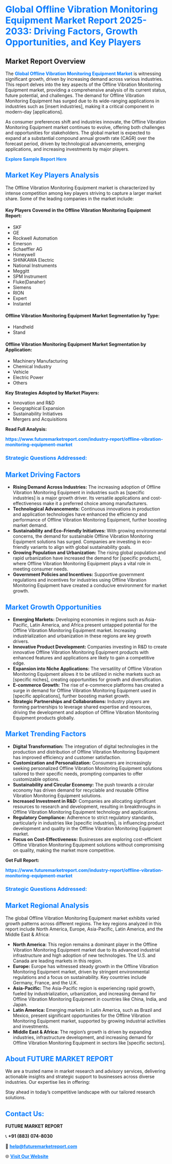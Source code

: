 <h1 style="color: #007BFF;">Global Offline Vibration Monitoring Equipment Market Report 2025-2033: Driving Factors, Growth Opportunities, and Key Players</h1>

<section id="overview">
<h2>Market Report Overview</h2>
<p>The <a href="https://www.futuremarketreport.com/industry-report/offline-vibration-monitoring-equipment-market" style="color: #007BFF; text-decoration: none;"><strong>Global Offline Vibration Monitoring Equipment Market</strong></a> is witnessing significant growth, driven by increasing demand across various industries. This report delves into the key aspects of the Offline Vibration Monitoring Equipment market, providing a comprehensive analysis of its current status, future potential, and challenges. The demand for Offline Vibration Monitoring Equipment has surged due to its wide-ranging applications in industries such as [insert industries], making it a critical component in modern-day [applications].</p>
<p>As consumer preferences shift and industries innovate, the Offline Vibration Monitoring Equipment market continues to evolve, offering both challenges and opportunities for stakeholders. The global market is expected to expand at a substantial compound annual growth rate (CAGR) over the forecast period, driven by technological advancements, emerging applications, and increasing investments by major players.</p>
</section>

<section id="overview">
<p><a href="https://www.futuremarketreport.com/request-sample/reportId=40740" style="color: #007BFF; text-decoration: none;"><strong>Explore Sample Report Here</strong></a></p>
</section>

<section id="key-players">
<h2 style="color: #007BFF;">Market Key Players Analysis</h2>
<p>The Offline Vibration Monitoring Equipment market is characterized by intense competition among key players striving to capture a larger market share. Some of the leading companies in the market include:</p>
<h4>Key Players Covered in the Offline Vibration Monitoring Equipment Report:</h4>
<ul><li>SKF</li><li>GE</li><li>Rockwell Automation</li><li>Emerson</li><li>Schaeffler AG</li><li>Honeywell</li><li>SHINKAWA Electric</li><li>National Instruments</li><li>Meggitt</li><li>SPM Instrument</li><li>Fluke(Danaher)</li><li>Siemens</li><li>RION</li><li>Expert</li><li>Instantel</li></ul>
<h4>Offline Vibration Monitoring Equipment Market Segmentation by Type:</h4>
<ul><li>Handheld</li><li>Stand</li></ul>

<h4>Offline Vibration Monitoring Equipment Market Segmentation by Application:</h4>
<ul><li>Machinery Manufacturing</li><li>Chemical Industry</li><li>Vehicle</li><li>Electric Power</li><li>Others</li></ul>
<p><strong>Key Strategies Adopted by Market Players:</strong></p>
<ul>
<li>Innovation and R&D</li>
<li>Geographical Expansion</li>
<li>Sustainability Initiatives</li>
<li>Mergers and Acquisitions</li>
</ul>
</section>

<section>
<p><strong>Read Full Analysis: </strong></p><a href="https://www.futuremarketreport.com/industry-report/offline-vibration-monitoring-equipment-market" style="color: #007BFF; text-decoration: none;"><strong>https://www.futuremarketreport.com/industry-report/offline-vibration-monitoring-equipment-market</strong></a>
<h3 style="color: #007BFF;">Strategic Questions Addressed:</h3>
</section>

<section id="driving-factors">
<h2 style="color: #007BFF;">Market Driving Factors</h2>
<ul>
<li><strong>Rising Demand Across Industries:</strong> The increasing adoption of Offline Vibration Monitoring Equipment in industries such as [specific industries] is a major growth driver. Its versatile applications and cost-effectiveness make it a preferred choice among manufacturers.</li>
<li><strong>Technological Advancements:</strong> Continuous innovations in production and application technologies have enhanced the efficiency and performance of Offline Vibration Monitoring Equipment, further boosting market demand.</li>
<li><strong>Sustainability and Eco-Friendly Initiatives:</strong> With growing environmental concerns, the demand for sustainable Offline Vibration Monitoring Equipment solutions has surged. Companies are investing in eco-friendly variants to align with global sustainability goals.</li>
<li><strong>Growing Population and Urbanization:</strong> The rising global population and rapid urbanization have increased the demand for [specific products], where Offline Vibration Monitoring Equipment plays a vital role in meeting consumer needs.</li>
<li><strong>Government Policies and Incentives:</strong> Supportive government regulations and incentives for industries using Offline Vibration Monitoring Equipment have created a conducive environment for market growth.</li>
</ul>
</section>

<section id="growth-opportunities">
<h2 style="color: #007BFF;">Market Growth Opportunities</h2>
<ul>
<li><strong>Emerging Markets:</strong> Developing economies in regions such as Asia-Pacific, Latin America, and Africa present untapped potential for the Offline Vibration Monitoring Equipment market. Increasing industrialization and urbanization in these regions are key growth drivers.</li>
<li><strong>Innovative Product Development:</strong> Companies investing in R&D to create innovative Offline Vibration Monitoring Equipment products with enhanced features and applications are likely to gain a competitive edge.</li>
<li><strong>Expansion into Niche Applications:</strong> The versatility of Offline Vibration Monitoring Equipment allows it to be utilized in niche markets such as [specific niches], creating opportunities for growth and diversification.</li>
<li><strong>E-commerce Growth:</strong> The rise of e-commerce platforms has created a surge in demand for Offline Vibration Monitoring Equipment used in [specific applications], further boosting market growth.</li>
<li><strong>Strategic Partnerships and Collaborations:</strong> Industry players are forming partnerships to leverage shared expertise and resources, driving the development and adoption of Offline Vibration Monitoring Equipment products globally.</li>
</ul>
</section>

<section id="trending-factors">
<h2 style="color: #007BFF;">Market Trending Factors</h2>
<ul>
<li><strong>Digital Transformation:</strong> The integration of digital technologies in the production and distribution of Offline Vibration Monitoring Equipment has improved efficiency and customer satisfaction.</li>
<li><strong>Customization and Personalization:</strong> Consumers are increasingly seeking personalized Offline Vibration Monitoring Equipment solutions tailored to their specific needs, prompting companies to offer customizable options.</li>
<li><strong>Sustainability and Circular Economy:</strong> The push towards a circular economy has driven demand for recyclable and reusable Offline Vibration Monitoring Equipment solutions.</li>
<li><strong>Increased Investment in R&D:</strong> Companies are allocating significant resources to research and development, resulting in breakthroughs in Offline Vibration Monitoring Equipment technology and applications.</li>
<li><strong>Regulatory Compliance:</strong> Adherence to strict regulatory standards, particularly in industries like [specific industries], is influencing product development and quality in the Offline Vibration Monitoring Equipment market.</li>
<li><strong>Focus on Cost-Effectiveness:</strong> Businesses are exploring cost-efficient Offline Vibration Monitoring Equipment solutions without compromising on quality, making the market more competitive.</li>
</ul>
</section>

<section>
<p><strong>Get Full Report: </strong></p><a href="https://www.futuremarketreport.com/industry-report/offline-vibration-monitoring-equipment-market" style="color: #007BFF; text-decoration: none;"><strong>https://www.futuremarketreport.com/industry-report/offline-vibration-monitoring-equipment-market</strong></a>
<h3 style="color: #007BFF;">Strategic Questions Addressed:</h3>
</section>


<section id="regional-analysis">
<h2 style="color: #007BFF;">Market Regional Analysis</h2>
<p>The global Offline Vibration Monitoring Equipment market exhibits varied growth patterns across different regions. The key regions analyzed in this report include North America, Europe, Asia-Pacific, Latin America, and the Middle East & Africa:</p>
<ul>
<li><strong>North America:</strong> This region remains a dominant player in the Offline Vibration Monitoring Equipment market due to its advanced industrial infrastructure and high adoption of new technologies. The U.S. and Canada are leading markets in this region.</li>
<li><strong>Europe:</strong> Europe has witnessed steady growth in the Offline Vibration Monitoring Equipment market, driven by stringent environmental regulations and a focus on sustainability. Key countries include Germany, France, and the U.K.</li>
<li><strong>Asia-Pacific:</strong> The Asia-Pacific region is experiencing rapid growth, fueled by industrialization, urbanization, and increasing demand for Offline Vibration Monitoring Equipment in countries like China, India, and Japan.</li>
<li><strong>Latin America:</strong> Emerging markets in Latin America, such as Brazil and Mexico, present significant opportunities for the Offline Vibration Monitoring Equipment market, supported by growing industrial activities and investments.</li>
<li><strong>Middle East & Africa:</strong> The region’s growth is driven by expanding industries, infrastructure development, and increasing demand for Offline Vibration Monitoring Equipment in sectors like [specific sectors].</li>
</ul>
</section>

<footer>
<h2 style="color: #007BFF;">About FUTURE MARKET REPORT</h2>
<p>We are a trusted name in market research and advisory services, delivering actionable insights and strategic support to businesses across diverse industries. Our expertise lies in offering:</p>

<p>Stay ahead in today’s competitive landscape with our tailored research solutions.</p>

<h2 style="color: #007BFF;">Contact Us:</h2>
<p><strong>FUTURE MARKET REPORT</strong></p>
<p>📞 <strong>+91 (883) 074-8030</strong></p>
<p>📧 <strong><a href="mailto:help@futuremarketreport.com" style="color: #007BFF;">help@futuremarketreport.com</a></strong></p>
<p>🌐 <strong><a href="https://www.futuremarketreport.com/" style="color: #007BFF;">Visit Our Website</a></strong></p>
</footer>